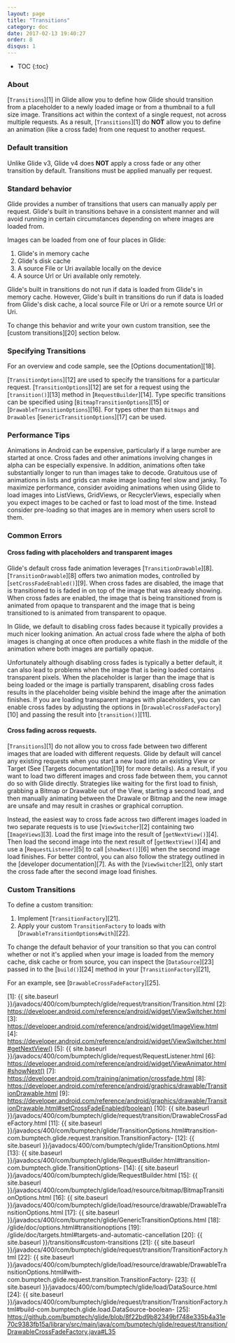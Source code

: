 ```yaml
---
layout: page
title: "Transitions"
category: doc
date: 2017-02-13 19:40:27
order: 8
disqus: 1
---
```

* TOC
{:toc}

### About
[``Transitions``][1] in Glide allow you to define how Glide should transition from a placeholder to a newly loaded image or from a thumbnail to a full size image. Transitions act within the context of a single request, not across multiple requests. As a result, [``Transitions``][1] do **NOT** allow you to define an animation (like a cross fade) from one request to another request. 


### Default transition
Unlike Glide v3, Glide v4 does **NOT** apply a cross fade or any other transition by default. Transitions must be applied manually per request.

### Standard behavior
Glide provides a number of transitions that users can manually apply per request. Glide's built in transitions behave in a consistent manner and will avoid running in certain circumstances depending on where images are loaded from.

Images can be loaded from one of four places in Glide:

1. Glide's in memory cache
2. Glide's disk cache
3. A source File or Uri available locally on the device
4. A source Url or Uri available only remotely.

Glide's built in transitions do not run if data is loaded from Glide's in memory cache. However, Glide's built in transitions do run if data is loaded from Glide's disk cache, a local source File or Uri or a remote source Url or Uri. 

To change this behavior and write your own custom transition, see the [custom transitions][20] section below.

### Specifying Transitions
For an overview and code sample, see the [Options documentation][18].

[``TransitionOptions``][12] are used to specify the transitions for a particular request. [``TransitionOptions``][12] are set for a request using the [``transition()``][13] method in [``RequestBuilder``][14]. Type specific transitions can be specified using [``BitmapTransitionOptions``][15] or [``DrawableTransitionOptions``][16]. For types other than ``Bitmaps`` and ``Drawables`` [``GenericTransitionOptions``][17] can be used. 

### Performance Tips
Animations in Android can be expensive, particularly if a large number are started at once. Cross fades and other animations involving changes in alpha can be especially expensive. In addition, animations often take substantially longer to run than images take to decode. Gratuitous use of animations in lists and grids can make image loading feel slow and janky. To maximize performance, consider avoiding animations when using Glide to load images into ListViews, GridViews, or RecyclerViews, especially when you expect images to be cached or fast to load most of the time. Instead consider pre-loading so that images are in memory when users scroll to them. 

### Common Errors

#### Cross fading with placeholders and transparent images
Glide's default cross fade animation leverages [``TransitionDrawable``][8]. [``TransitionDrawable``][8] offers two animation modes, controlled by [``setCrossFadeEnabled()``][9]. When cross fades are disabled, the image that is transitioned to is faded in on top of the image that was already showing. When cross fades are enabled, the image that is being transitioned from is animated from opaque to transparent and the image that is being transitioned to is animated from transparent to opaque. 

In Glide, we default to disabling cross fades because it typically provides a much nicer looking animation. An actual cross fade where the alpha of both images is changing at once often produces a white flash in the middle of the animation where both images are partially opaque. 

Unfortunately although disabling cross fades is typically a better default, it can also lead to problems when the image that is being loaded contains transparent pixels. When the placeholder is larger than the image that is being loaded or the image is partially transparent, disabling cross fades results in the placeholder being visible behind the image after the animation finishes. If you are loading transparent images with placeholders, you can enable cross fades by adjusting the options in [``DrawableCrossFadeFactory``][10] and passing the result into [``transition()``][11].

#### Cross fading across requests.
[``Transitions``][1] do not allow you to cross fade between two different images that are loaded with different requests. Glide by default will cancel any existing requests when you start a new load into an existing View or Target (See [Targets documentation][19] for more details). As a result, if you want to load two different images and cross fade between them, you cannot do so with Glide directly. Strategies like waiting for the first load to finish, grabbing a Bitmap or Drawable out of the View, starting a second load, and then manually animating between the Drawale or Bitmap and the new image are unsafe and may result in crashes or graphical corruption. 

Instead, the easiest way to cross fade across two different images loaded in two separate requests is to use [``ViewSwitcher``][2] containing two [``ImageViews``][3]. Load the first image into the result of [``getNextView()``][4]. Then load the second image into the next result of [``getNextView()``][4] and use a [``RequestListener``][5] to call [``showNext()``][6] when the second image load finishes. For better control, you can also follow the strategy outlined in the [developer documentation][7]. As with the [``ViewSwitcher``][2], only start the cross fade after the second image load finishes.

### Custom Transitions
To define a custom transition:

1. Implement [``TransitionFactory``][21].
2. Apply your custom ``TransitionFactory`` to loads with [``DrawableTransitionOptions#with``][22].


To change the default behavior of your transition so that you can control whether or not it's applied when your image is loaded from the memory cache, disk cache or from source, 
you can inspect the [``DataSource``][23] passed in to the [``build()``][24] method in your [``TransitionFactory``][21],  

For an example, see [``DrawableCrossFadeFactory``][25].

[1]: {{ site.baseurl }}/javadocs/400/com/bumptech/glide/request/transition/Transition.html
[2]: https://developer.android.com/reference/android/widget/ViewSwitcher.html
[3]: https://developer.android.com/reference/android/widget/ImageView.html
[4]: https://developer.android.com/reference/android/widget/ViewSwitcher.html#getNextView()
[5]: {{ site.baseurl }}/javadocs/400/com/bumptech/glide/request/RequestListener.html
[6]: https://developer.android.com/reference/android/widget/ViewAnimator.html#showNext()
[7]: https://developer.android.com/training/animation/crossfade.html
[8]: https://developer.android.com/reference/android/graphics/drawable/TransitionDrawable.html
[9]: https://developer.android.com/reference/android/graphics/drawable/TransitionDrawable.html#setCrossFadeEnabled(boolean)
[10]: {{ site.baseurl }}/javadocs/400/com/bumptech/glide/request/transition/DrawableCrossFadeFactory.html
[11]: {{ site.baseurl }}/javadocs/400/com/bumptech/glide/TransitionOptions.html#transition-com.bumptech.glide.request.transition.TransitionFactory-
[12]: {{ site.baseurl }}/javadocs/400/com/bumptech/glide/TransitionOptions.html
[13]: {{ site.baseurl }}/javadocs/400/com/bumptech/glide/RequestBuilder.html#transition-com.bumptech.glide.TransitionOptions-
[14]: {{ site.baseurl }}/javadocs/400/com/bumptech/glide/RequestBuilder.html
[15]: {{ site.baseurl }}/javadocs/400/com/bumptech/glide/load/resource/bitmap/BitmapTransitionOptions.html
[16]: {{ site.baseurl }}/javadocs/400/com/bumptech/glide/load/resource/drawable/DrawableTransitionOptions.html
[17]: {{ site.baseurl }}/javadocs/400/com/bumptech/glide/GenericTransitionOptions.html
[18]: /glide/doc/options.html#transitionoptions
[19]: /glide/doc/targets.html#targets-and-automatic-cancellation
[20]: {{ site.baseurl }}/transitions#custom-transitions
[21]: {{ site.baseurl }}/javadocs/400/com/bumptech/glide/request/transition/TransitionFactory.html
[22]: {{ site.baseurl }}/javadocs/400/com/bumptech/glide/load/resource/drawable/DrawableTransitionOptions.html#with-com.bumptech.glide.request.transition.TransitionFactory-
[23]: {{ site.baseurl }}/javadocs/400/com/bumptech/glide/load/DataSource.html
[24]: {{ site.baseurl }}/javadocs/400/com/bumptech/glide/request/transition/TransitionFactory.html#build-com.bumptech.glide.load.DataSource-boolean-
[25]: https://github.com/bumptech/glide/blob/8f22bd9b82349bf748e335b4a31e70c9383fb15a/library/src/main/java/com/bumptech/glide/request/transition/DrawableCrossFadeFactory.java#L35 
